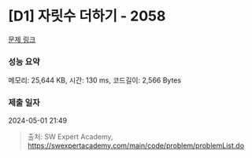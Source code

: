 # [D1] 자릿수 더하기 - 2058 

[문제 링크](https://swexpertacademy.com/main/code/problem/problemDetail.do?contestProbId=AV5QPRjqA10DFAUq) 

### 성능 요약

메모리: 25,644 KB, 시간: 130 ms, 코드길이: 2,566 Bytes

### 제출 일자

2024-05-01 21:49



> 출처: SW Expert Academy, https://swexpertacademy.com/main/code/problem/problemList.do